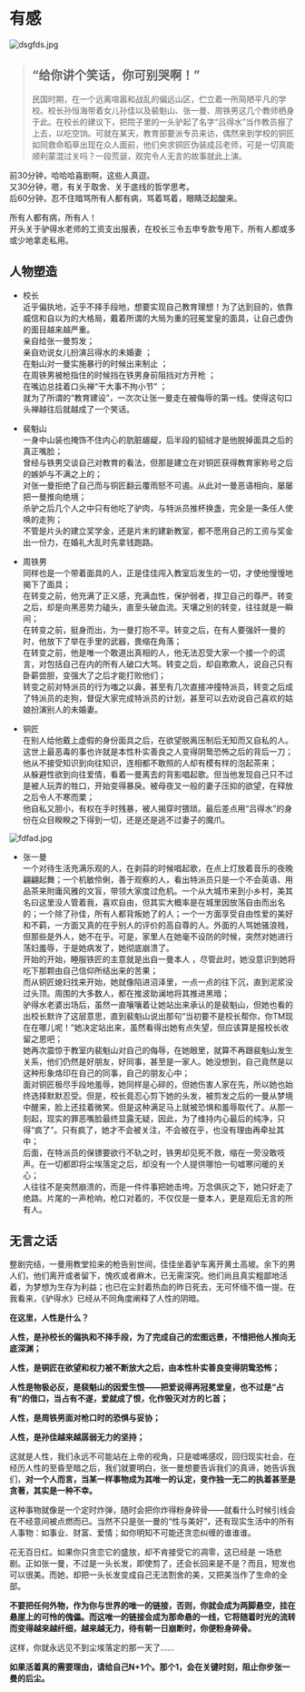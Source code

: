 # 有感
![dsgfds.jpg](https://imgbed.worhllo.us.kg/file/1732362718234_dsgfds.jpg)
> ## “给你讲个笑话，你可别哭啊！”
> 民国时期，在一个远离喧嚣和战乱的偏远山区，伫立着一所简陋平凡的学校。校长孙恒海带着女儿孙佳以及裴魁山、张一曼、周铁男这几个教师栖身于此。在校长的建议下，把院子里的一头驴起了名字“吕得水”当作教员报了上去，以吃空饷。可就在某天，教育部要派专员来访，偶然来到学校的铜匠如同救命稻草出现在众人面前，他们央求铜匠伪装成吕老师，可是一切真能顺利蒙混过关吗？一段荒诞，观完令人无言的故事就此上演。 

前30分钟，哈哈哈喜剧啊，这些人真逗。  
又30分钟，嗯，有关于取舍、关于底线的哲学思考。  
后60分钟，忍不住暗骂所有人都有病，骂着骂着，眼睛泛起酸来。  

所有人都有病，所有人！  
开头关于驴得水老师的工资支出报表，在校长三令五申专款专用下，所有人都或多或少地拿走私用。

## 人物塑造
* 校长  
近乎偏执地，近乎不择手段地，想要实现自己教育理想！为了达到目的，依靠威信和自以为的大格局，戴着所谓的大局为重的冠冕堂皇的面具，让自己虚伪的面目越来越严重。  
亲自给张一曼剪发；  
亲自劝说女儿扮演吕得水的未婚妻 ；  
在魁山对一曼实施暴行的时候出来制止 ；  
在周铁男被枪指住的时候挡在铁男身前阻挡对方开枪 ；   
在嘴边总挂着口头禅“干大事不拘小节” ；   
就为了所谓的“教育建设”，一次次让张一曼走在被侮辱的第一线。使得这句口头禅越往后就越成了一个笑话。


* 裴魁山  
一身中山装也掩饰不住内心的肮脏龌龊，后半段的貂绒才是他脱掉面具之后的真正嘴脸；    
曾经与铁男交谈自己对教育的看法，但那是建立在对铜匠获得教育家称号之后的嫉妒与不满之上的；  
对张一曼拒绝了自己而与铜匠翻云覆雨怒不可遏。从此对一曼恶语相向，屡屡把一曼推向绝境；  
杀驴之后几个人之中只有他吃了驴肉，与特派员推杯换盏，完全是一条任人使唤的走狗；  
不管是片头的建立奖学金，还是片末的建新教室，都不愿用自己的工资与奖金出一份力，在婚礼大乱时先拿钱跑路。

* 周铁男  
同样也是一个带着面具的人，正是佳佳闯入教室后发生的一切，才使他慢慢地揭下了面具；    
在转变之前，他充满了正义感，充满血性，保护弱者，捍卫自己的尊严。转变之后，却是向黑恶势力磕头，直至头破血流。天壤之别的转变，往往就是一瞬间；    
在转变之前，挺身而出，为一曼打抱不平。转变之后，在有人要强奸一曼的时，他放下了举在手里的武器，畏缩在角落；    
在转变之前，他是唯一个敢道出真相的人，他无法忍受大家一个接一个的谎言，对包括自己在内的所有人破口大骂。转变之后，却自欺欺人，说自己只有卧薪尝胆，变强大了之后才能打败他们；    
转变之前对特派员的行为嗤之以鼻，甚至有几次直接冲撞特派员，转变之后成了特派员的走狗，督促大家完成特派员的计划，甚至可以去劝说自己喜欢的姑娘扮演别人的未婚妻。  



* 铜匠  
在别人给他戴上虚假的身份面具之后，在欲望脱离压制后无知而又自私的人。这世上最恶毒的事也许就是本性朴实善良之人变得阴鸷恐怖之后的背后一刀；    
他从不接受知识到向往知识，连相都不敢照的人却有模有样的泡起茶来；  
从躲避性欲到向往爱情，看着一曼离去的背影唱起歌。但当他发现自己只不过是被人玩弄的牲口，开始变得暴戾。被母夜叉一般的妻子压抑的欲望，在释放之后令人不寒而栗；    
他自私又胆小，有权在手时残暴，被人揭穿时猥琐。最后差点用“吕得水”的身份在众目睽睽之下得到一切，还是还是逃不过妻子的魔爪。

![fdfad.jpg](https://imgbed.worhllo.us.kg/file/1732362759679_fdfad.jpg)
* 张一曼  
一个对待生活充满乐观的人，在剥蒜的时候唱起歌，在点上灯放着音乐的夜晚翩翩起舞；一个机敏伶俐，善于观察的人，看出特派员只是一个不会英语、用品茶来附庸风雅的文盲，带领大家度过危机。一个从大城市来到小乡村，美其名曰这里没人管着我，喜欢自由，但其实大概率是在城里因放荡自由而出名的；一个除了孙佳，所有人都背叛她了的人；一个一方面享受自由性爱的美好和不羁，一方面又真的在乎别人的评价的高自尊的人。外面的人骂她骚浪贱，但那些是外人，她不在乎。可是，家里人在她毫不设防的时候，突然对她进行荡妇羞辱，于是她病发了，她彻底崩溃了。  
开始的开始，睡服铁匠的主意就是出自一曼本人 ，尽管此时，她没意识到她将吃下那颗由自己信仰所结出来的苦果；  
而从铜匠媳妇找来开始，她就像陷进沼泽里，一点一点的往下沉，直到泥浆没过头顶。周围的大多数人，都在推波助澜地将其推进黑暗；    
驴得水老婆出场后，虽然一直嚷嚷着让她站出来承认的是裴魁山，但她也看的出校长默许了这层意思，直到裴魁山说出那句“当初要不是校长帮你，你TM现在在哪儿呢！”她决定站出来，虽然看得出她有点失望，但应该算是报校长收留之恩吧；    
她再次震惊于教室内裴魁山对自己的侮辱，在她眼里，就算不再跟裴魁山发生关系，他们仍然是好朋友，好同事，甚至是一家人。她没想到，自己竟然是以这种形象烙印在自己的同事，自己的朋友心中；    
面对铜匠极尽手段地羞辱，她同样是心碎的，但她伤害人家在先，所以她也始终选择默默忍受。但是，校长竟忍心剪下她的头发，被剪发之后的一曼从梦境中醒来，脸上还挂着微笑。但是这种满足马上就被恐惧和羞辱取代了。从那一刻起，现实的罪恶嘴脸最终显露无疑，因此，为了维持内心最后的纯净，只得“疯了”。只有疯了，她才不会被关注，不会被在乎，也没有理由再牵扯其中；  
后面，在特派员的保镖要欲行不轨之时，铁男却见死不救，缩在一旁没敢吱声。在一切都即将尘埃落定之后，却没有一个人提供哪怕一句嘘寒问暖的关心；  
人往往不是突然崩溃的，而是一件件事把她击垮。万念俱灰之下，她只好走了绝路。片尾的一声枪响，枪口对着的，不仅仅是一曼本人，更是观后无言的所有人。

## 无言之话
整剧完结，一曼用教堂拾来的枪告别世间，佳佳坐着驴车离开黄土高坡。余下的男人们，他们离开或者留下，愧疚或者麻木，已无需深究。他们尚且真实粗鄙地活着，为梦想为生存为利益；也已在尘封着热血的昨日死去，无可怀缅不值一提。在我看来，《驴得水》已经从不同角度阐释了人性的阴暗。

**在这里，人性是什么？**

**人性，是孙校长的偏执和不择手段，为了完成自己的宏图远景，不惜把他人推向无底深渊；**

**人性，是铜匠在欲望和权力被不断放大之后，由本性朴实善良变得阴鸷恐怖；**

**人性是物极必反，是裴魁山的因爱生恨——把爱说得再冠冕堂皇，也不过是“占有”的借口，当占有不遂，爱就成了恨，化作毁灭对方的匕首；**

**人性，是周铁男面对枪口时的恐惧与妥协；**

**人性，是孙佳越来越孱弱无力的坚持；**

这就是人性，我们永远不可能站在上帝的视角，只是嘘唏感叹，回归现实社会，在经历人性的至昏至暗之后，我们就要明白，张一曼想要告诉我们的真谛，她告诉我们，**对一个人而言，当某一样事物成为其唯一的认定，变作独一无二的执着甚至是贪著，其实是一种不幸。**

这种事物就像是一个定时炸弹，随时会把你炸得粉身碎骨——就看什么时候引线会在不经意间被点燃而已。当然不只是张一曼的“性与美好”，还有现实生活中的所有人事物：如事业、财富、爱情；如你明知不可能还贪恋纠缠的谁谁谁。

花无百日红。如果你只贪恋它的盛放，却不肯接受它的凋零，这已经是 一场悲剧。正如张一曼，不过是一头长发，即使剪了，还会长回来是不是？而且，短发也可以很美。而她，却把一头长发变成自己无法割舍的美，又把美当作了生命的全部。

**不要把任何外物，作为你与世界的唯一的链接，否则，你就会成为两脚悬空，挂在悬崖上的可怜的傀儡。而这唯一的链接会成为那命悬的一线，它将随着时光的流转而变得越来越纤细，越来越无力，待有朝一日崩断时，你便粉身碎骨。**

这样，你就永远见不到尘埃落定的那一天了……

**如果活着真的需要理由，请给自己N+1个。那个1，会在关键时刻，阻止你步张一曼的后尘。**



